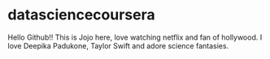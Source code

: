 # datasciencecoursera

Hello Github!!
This is Jojo here, love watching netflix and fan of hollywood.
I love Deepika Padukone, Taylor Swift and adore science fantasies.
